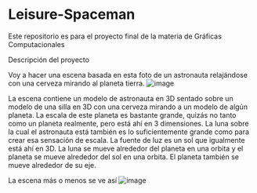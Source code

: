 # Leisure-Spaceman
Este repositorio es para el proyecto final de la materia de Gráficas Computacionales

Descripción del proyecto

Voy a hacer una escena basada en esta foto de un astronauta relajándose con una cerveza mirando al planeta tierra.
![image](https://github.com/A01704868/Leisure-Spaceman/assets/78516893/f137d679-16d5-4514-9862-ac2e04f5e077)


La escena contiene un modelo de astronauta en 3D sentado sobre un modelo de una silla en 3D con una cerveza mirando a un modelo de algún planeta.
La escala de este planeta es bastante grande, quizás no tanto como un planeta realmente, pero está ahí en 3 dimensiones. La luna sobre la cual el astronauta está también es lo suficientemente grande como para crear esa sensación de escala. 
La fuente de luz es un sol que igualmente está ahí en 3D. La luna se mueve alrededor del planeta en una orbita y el planeta se mueve alrededor del sol en una orbita. El planeta también se mueve alrededor de su eje.

La escena más o menos se ve así
![image](https://github.com/A01704868/Leisure-Spaceman/assets/78516893/20872281-ed42-4aac-a4be-7139093b1b97)
